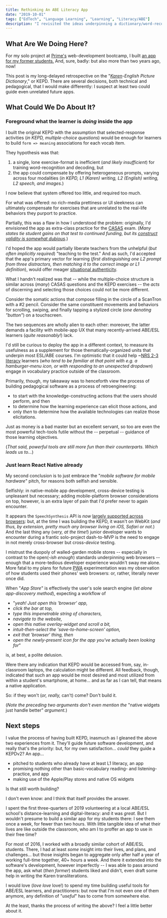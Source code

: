 ```yaml
---
title: Rethinking An ABE Literacy App
date: "2019-10-01"
tags: ["EdTech", "Language Learning", "Learning", "Literacy/ABE"]
description: "I revisited the ideas underpinning a dictionary/word-recognition literacy app I wrote several years ago, and wrung my hands over whether to reimplement it."
---
```


## What Are We Doing Here?

For my solo project at [Prime's](https://www.primeacademy.io/courses/engineering) web-development bootcamp, I built [an app for my former students.](https://github.com/ypaulsussman/karen_english_picture_dictionary) And, sure, badly: but also more than two years ago, now!

This post is my long-delayed retrospective on the "[_Karen_](https://en.wikipedia.org/wiki/S%27gaw_Karen_language)_-English Picture Dictionary_," or KEPD. There are several decisions, both technical and pedagogical, that I would make differently: I suspect at least two could guide even unrelated future apps.

## What Could We Do About It?

### Foreground what the learner is _doing_ inside the app

I built the original KEPD with the assumption that selected-response activities (_in KEPD, multiple-choice questions_) would be enough for learners to build `form => meaning` associations for each vocab item.

They hypothesis was that:

1. a single, lone exercise-format is inefficient (_and likely insufficient_) for training word-recognition and decoding, but
2. the app could compensate by offering heterogeneous prompts, varying across four modalities (_in KEPD, L1 (Karen) writing, L2 (English) writing, L2 speech, and images._)

I now believe that system offered too little, and required too much.

For what was offered: no rich-media prettiness or UI sleekness can ultimately compensate for exercises that are unrelated to the real-life behaviors they purport to practice.

Partially, this was a flaw in how I understood the problem: originally, I'd envisioned the app as extra-class practice for the [CASAS](https://www.casas.org/product-overviews/curriculum-management-instruction/sample-test-items) exam. (_Many states tie student gains on that test to continued funding, but its_ [_construct validity is somewhat dubious_](https://eric.ed.gov/?id=EJ1164354).)

I'd hoped the app would partially liberate teachers from the unhelpful (_but often implicitly required_) "teaching to the test." And as such, I'd accepted that the app's primary vector for learning (_first distinguishing one L2 prompt from three distractors, then matching it to the correct image or L1 definition_), would offer meager [situational authenticity](https://espace.curtin.edu.au/bitstream/handle/20.500.11937/63341/261734.pdf).

What I handn't realized was that -- while the multiple-choice structure is similar across (_many_) CASAS questions and the KEPD exercises -- the _acts_ of discerning and selecting those choices could not be more different.

Consider the somatic actions that compose filling in the circle of a ScanTron with a #2 pencil. Consider the same constituent movements and behaviors for scrolling, swiping, and finally tapping a stylized circle (_one denoting "button"_) on a touchscreen.

The two sequences are wholly alien to each other: moreover, the latter demands a facility with mobile-app UX that many recently-arrived ABE/ESL learners (_quite reasonably!_) lack.

I'd still be curious to deploy the app in a different context, to measure its usefulness as a supplement for those thematically-organized units that underpin most ESL/ABE courses. I'm optimistic that it could help ~[NRS 2-3 literacy](https://nrsweb.org/sites/default/files/NRS-TA-Guide82019.pdf) learners (_who tend to be familiar at that point with e.g. a hamburger-menu icon, or with responding to an unexpected dropdown_) engage in vocabulary practice outside of the classroom.

Primarily, though, my takeaway was to henceforth view the process of building pedagogical software as a process of retroengineering:

- to start with the knowledge-constructing actions that the users should perform, and then
- to determine how the learning experience can elicit those actions, and
- only _then_ to determine how the available technologies can realize those elicitations.

Just as money is a bad master but an excellent servant, so too are even the most powerful tech-tools futile without the -- perpetual -- guidance of those learning objectives.

(_That said, powerful tools are still more fun than their counterparts. Which leads us to..._)

### Just learn React Native already

My second conclusion is to just embrace the "_mobile software for mobile hardware_" pitch, for reasons both selfish and sensible.

Selfishly: in native-mobile app development, cross-device testing is unpleasant but necessary; adding mobile-platform browser considerations on top, however, is an extra layer of pain that I'd prefer never to again encounter.

It appears the `SpeechSynthesis` API is _now_ [largely supported across browsers](https://caniuse.com/#feat=mdn-api_speechsynthesis): but, at the time I was building the KEPD, it wasn't on WebKit (_and thus, by extension, pretty much any browser living on iOS, Safari or not._) And the last thing any (_very, at the time!_) junior developer wants to encounter during a frantic solo-project dash-to-MVP is the need to engage in not merely cross-browser but cross-_device_ testing.

I mistrust the duopoly of walled-garden mobile stores -- especially in contrast to the open(_-ish enough_) standards underpinning web browsers -- enough that a more-tedious developer experience wouldn't sway me alone. More fatal to my plans for future [PWA](https://web.dev/progressive-web-apps/) experimentation was my observation of how students used their phones' web browsers: or, rather, literally never once did.

When "_App Store_" is effectively the user's sole search engine (_let alone app-discovery method_), expecting a workflow of

- "_yeah! Just open this 'browser' app,_
- _click the bar at top,_
- _type this impenetrable string of characters,_
- _navigate to the website,_
- _open this native overlay-widget and scroll a bit,_
- _intuit-then-select the 'save-to-home-screen' option,_
- _exit that 'browser' thing, then_
- _open the newly-present icon for the app you've_ actually _been looking for_"  

is, at best, a polite delusion.

Were there any indication that KEPD would be accessed from, say, in-classroom laptops, the calculation might be different. All feedback, though, indicated that such an app would be most desired and most utilized from within a student's smartphone, at home... and as far as I can tell, that means a native application.

So: if they won't (_or, really,_ can't) come? Don't build it.

(_Note the preceding two arguments don't even mention the_ "native widgets just handle better" _argument._)

## Next steps

I value the process of having built KEPD, inasmuch as I gleaned the above two experiences from it. They'll guide future software development, and really that's the priority: but, for my own satisfaction... _could_ they guide a KEPDv2? An app...

- pitched to students who already have at least L1 literacy, an app
- promising nothing other than basic-vocabulary reading- and listening-practice, and app
- making use of the Apple/Play stores and native OS widgets

Is that still worth building?

I don't even know: and I think that itself provides the answer.

I spent the first three-quarters of 2019 volunteering at a local ABE/ESL school's distance-learning and digital-literacy: and it was _great._ But I wouldn't presume to build a similar app for my students there: I see them once a week, for fewer than two hours. With little tangible idea of what their lives are like outside the classroom, who am I to proffer an app to use in their free time?

For most of 2016, I worked with a broadly similar cohort of ABE/ESL students. There, I had at least _some_ insight into their lives, and plans, and challenges... but those insights began to aggregate only after half a year of working full-time together, 40+ hours a week. And there it extended into the software's development, however imperfectly -- I was able to pass around the app, ask what (_then former_) students liked and didn't, even draft some help in writing the Karen transliterations.

I would love (_love love_ love!) to spend my time building useful tools for ABE/ESL learners, and practitioners: but now that I'm not even one of them anymore, any definition of "_useful_" has to come from somewhere else.

At the least, thanks the process of writing the above? I feel a little better about it.
